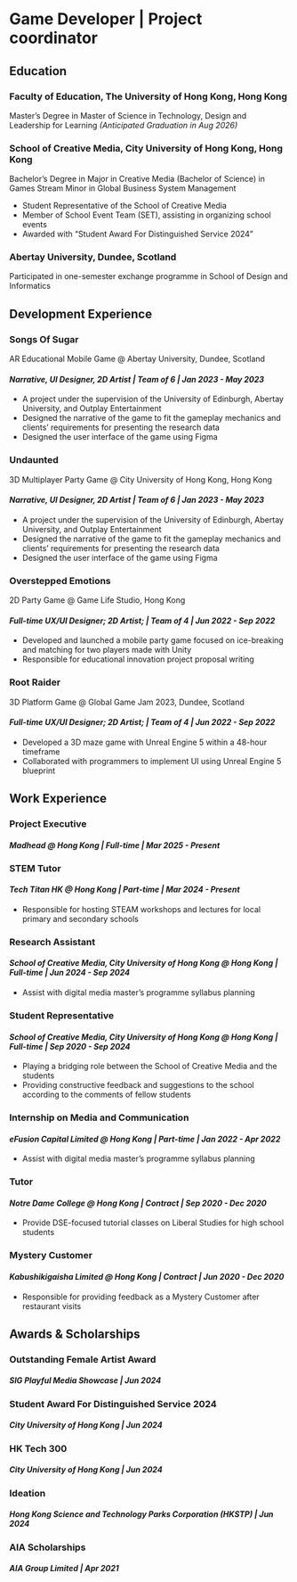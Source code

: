 # Game Developer | Project coordinator

## Education
### Faculty of Education, The University of Hong Kong, Hong Kong
Master’s Degree in
Master of Science in Technology, Design and Leadership for Learning
_(Anticipated Graduation in Aug 2026)_

### School of Creative Media, City University of Hong Kong, Hong Kong
Bachelor’s Degree in
Major in Creative Media (Bachelor of Science) in Games Stream
Minor in Global Business System Management
- Student Representative of the School of Creative Media
- Member of School Event Team (SET), assisting in organizing school events
- Awarded with “Student Award For Distinguished Service 2024”

### Abertay University, Dundee, Scotland
Participated in one-semester exchange programme in
School of Design and Informatics

## Development Experience
### **Songs Of Sugar**
AR Educational Mobile Game @ Abertay University, Dundee, Scotland
#### _Narrative, UI Designer, 2D Artist | Team of 6 | Jan 2023 - May 2023_
- A project under the supervision of the University of Edinburgh, Abertay University, and Outplay Entertainment
- Designed the narrative of the game to fit the gameplay mechanics and clients’ requirements for presenting the research data
- Designed the user interface of the game using Figma

### **Undaunted**
3D Multiplayer Party Game @ City University of Hong Kong, Hong Kong
#### _Narrative, UI Designer, 2D Artist | Team of 6 | Jan 2023 - May 2023_
- A project under the supervision of the University of Edinburgh, Abertay University, and Outplay Entertainment
- Designed the narrative of the game to fit the gameplay mechanics and clients’ requirements for presenting the research data
- Designed the user interface of the game using Figma

### **Overstepped Emotions**
2D Party Game @ Game Life Studio, Hong Kong
#### _Full-time UX/UI Designer; 2D Artist; | Team of 4 | Jun 2022 - Sep 2022_
- Developed and launched a mobile party game focused on ice-breaking and matching for two players made with Unity
- Responsible for educational innovation project proposal writing

### **Root Raider**
3D Platform Game @ Global Game Jam 2023, Dundee, Scotland
#### _Full-time UX/UI Designer; 2D Artist; | Team of 4 | Jun 2022 - Sep 2022_
- Developed a 3D maze game with Unreal Engine 5 within a 48-hour timeframe
- Collaborated with programmers to implement UI using Unreal Engine 5 blueprint

## Work Experience

### **Project Executive**
#### _Madhead @ Hong Kong | Full-time | Mar 2025 - Present_
  
### **STEM Tutor**
#### _Tech Titan HK @ Hong Kong | Part-time | Mar 2024 - Present_
- Responsible for hosting STEAM workshops and lectures for local primary and secondary schools

### **Research Assistant**
#### _School of Creative Media, City University of Hong Kong @ Hong Kong | Full-time | Jun 2024 - Sep 2024_
- Assist with digital media master’s programme syllabus planning

### **Student Representative**
#### _School of Creative Media, City University of Hong Kong @ Hong Kong | Full-time | Sep 2020 - Sep 2024_
- Playing a bridging role between the School of Creative Media and the students
- Providing constructive feedback and suggestions to the school according to the comments of fellow students

### **Internship on Media and Communication**
#### _eFusion Capital Limited @ Hong Kong | Part-time | Jan 2022 - Apr 2022_
- Assist with digital media master’s programme syllabus planning

### **Tutor**
#### _Notre Dame College @ Hong Kong | Contract | Sep 2020 - Dec 2020_
- Provide DSE-focused tutorial classes on Liberal Studies for high school students

### **Mystery Customer**
#### _Kabushikigaisha Limited @ Hong Kong | Contract | Jun 2020 - Dec 2020_
- Responsible for providing feedback as a Mystery Customer after restaurant visits

## Awards & Scholarships
### **Outstanding Female Artist Award**
##### _SIG Playful Media Showcase | Jun 2024_

### **Student Award For Distinguished Service 2024**
##### _City University of Hong Kong | Jun 2024_

### **HK Tech 300**
##### _City University of Hong Kong | Jun 2024_

### **Ideation**
##### _Hong Kong Science and Technology Parks Corporation (HKSTP) | Jun 2024_

### **AIA Scholarships**
##### _AIA Group Limited | Apr 2021_

